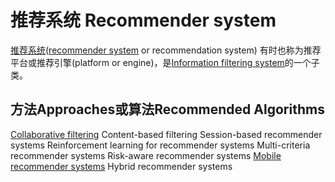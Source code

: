 # 推荐系统 Recommender system

[推荐系统](../../BigData/推荐引擎.md)([recommender system](https://en.jinzhao.wiki/wiki/Recommender_system) or recommendation system) 有时也称为推荐平台或推荐引擎(platform or engine)，是[Information filtering system](https://en.jinzhao.wiki/wiki/Information_filtering_system)的一个子类。



## 方法Approaches或算法Recommended Algorithms

[Collaborative filtering](https://en.jinzhao.wiki/wiki/Collaborative_filtering)
Content-based filtering
Session-based recommender systems
Reinforcement learning for recommender systems
Multi-criteria recommender systems
Risk-aware recommender systems
[Mobile recommender systems](https://en.jinzhao.wiki/wiki/Location_based_recommendation)
Hybrid recommender systems
